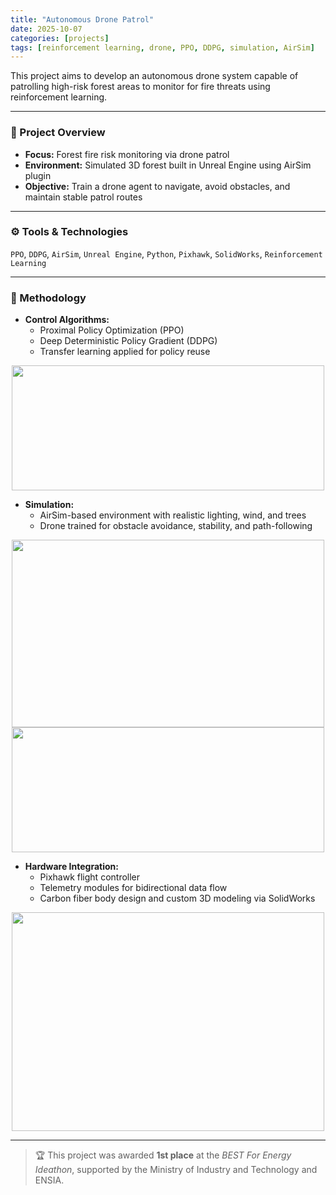 ```yaml
---
title: "Autonomous Drone Patrol"
date: 2025-10-07
categories: [projects]
tags: [reinforcement learning, drone, PPO, DDPG, simulation, AirSim]
---
```


This project aims to develop an autonomous drone system capable of patrolling high-risk forest areas to monitor for fire threats using reinforcement learning.

---

### 📝 Project Overview

- **Focus:** Forest fire risk monitoring via drone patrol  
- **Environment:** Simulated 3D forest built in Unreal Engine using AirSim plugin  
- **Objective:** Train a drone agent to navigate, avoid obstacles, and maintain stable patrol routes

---

### ⚙️ Tools & Technologies

`PPO`, `DDPG`, `AirSim`, `Unreal Engine`, `Python`, `Pixhawk`, `SolidWorks`, `Reinforcement Learning`

---

### 🔧 Methodology

- **Control Algorithms:**  
  - Proximal Policy Optimization (PPO)  
  - Deep Deterministic Policy Gradient (DDPG)  
  - Transfer learning applied for policy reuse

<div align="center">
  <img src="https://hat13k.github.io/haticekaratas.github.io/assets/img/map.png" width="500" height="200"/>
</div>

- **Simulation:**  
  - AirSim-based environment with realistic lighting, wind, and trees  
  - Drone trained for obstacle avoidance, stability, and path-following

<div align="center">
  <img src="https://hat13k.github.io/haticekaratas.github.io/assets/img/outdoor.png" width="500" height="300"/>
</div>

<div align="center">
  <img src="https://hat13k.github.io/haticekaratas.github.io/assets/img/results_rl.png" width="500" height="200"/>
</div>

- **Hardware Integration:**  
  - Pixhawk flight controller  
  - Telemetry modules for bidirectional data flow  
  - Carbon fiber body design and custom 3D modeling via SolidWorks

<div align="center">
  <img src="https://hat13k.github.io/haticekaratas.github.io/assets/img/drone.png" width="500" height="350"/>
</div>

---

> 🏆 This project was awarded **1st place** at the *BEST For Energy Ideathon*, supported by the Ministry of Industry and Technology and ENSIA.
